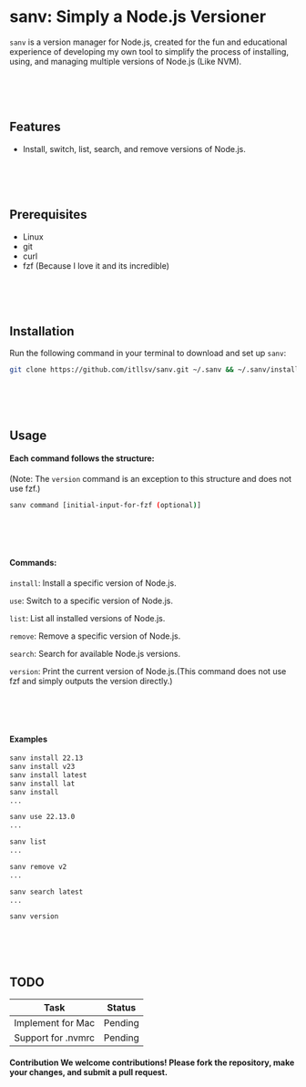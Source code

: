 # sanv: Simply a Node.js Versioner

```sanv``` is a version manager for Node.js, created for the fun and educational experience of developing my own tool to simplify the process of installing, using, and managing multiple versions of Node.js (Like NVM).

<br/><br/><br/>

## Features 
- Install, switch, list, search, and remove versions of Node.js.

<br/><br/><br/>

## Prerequisites 
- Linux
- git
- curl
- fzf (Because I love it and its incredible)

<br/><br/><br/>

## Installation 

Run the following command in your terminal to download and set up ```sanv```: 
```bash 
git clone https://github.com/itllsv/sanv.git ~/.sanv && ~/.sanv/install.sh
``` 

<br/><br/><br/>

## Usage 
#### Each command follows the structure:
(Note: The ```version``` command is an exception to this structure and does not use fzf.)
```bash 
sanv command [initial-input-for-fzf (optional)]
```

<br/><br/><br/>

#### Commands:
```install```: Install a specific version of Node.js.

```use```: Switch to a specific version of Node.js.

```list```: List all installed versions of Node.js.

```remove```: Remove a specific version of Node.js.

```search```: Search for available Node.js versions.

```version```: Print the current version of Node.js.(This command does not use fzf and simply outputs the version directly.)

<br/><br/><br/>

#### Examples
```bash
sanv install 22.13
sanv install v23
sanv install latest
sanv install lat
sanv install
...

sanv use 22.13.0
...

sanv list 
...

sanv remove v2
...

sanv search latest
...

sanv version
```

<br/><br/><br/>

## TODO
| Task               | Status  |
|--------------------|---------|
| Implement for Mac  | Pending |
| Support for .nvmrc | Pending |


#### Contribution We welcome contributions! Please fork the repository, make your changes, and submit a pull request. 
